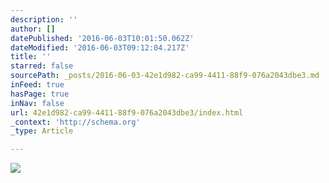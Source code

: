 ```yaml
---
description: ''
author: []
datePublished: '2016-06-03T10:01:50.062Z'
dateModified: '2016-06-03T09:12:04.217Z'
title: ''
starred: false
sourcePath: _posts/2016-06-03-42e1d982-ca99-4411-88f9-076a2043dbe3.md
inFeed: true
hasPage: true
inNav: false
url: 42e1d982-ca99-4411-88f9-076a2043dbe3/index.html
_context: 'http://schema.org'
_type: Article

---
```

![](https://the-grid-user-content.s3-us-west-2.amazonaws.com/7d94eb94-f815-4aca-badc-abde69bb12b0.jpg)